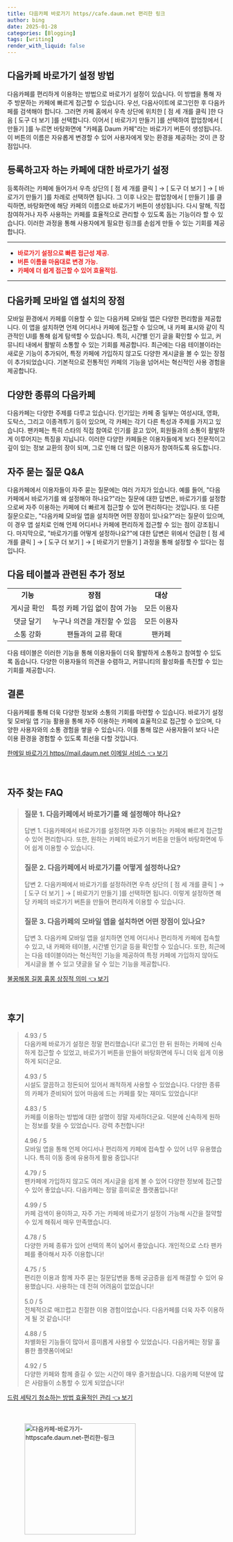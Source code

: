 ```yaml
---
title: 다음카페 바로가기 https//cafe.daum.net 편리한 링크
author: bing
date: 2025-01-28
categories: [Blogging]
tags: [writing]
render_with_liquid: false
---
```



<h2 id='다음카페바로가기 방법'>다음카페 바로가기 설정 방법</h2>

<p>다음카페를 편리하게 이용하는 방법으로 바로가기 설정이 있습니다. 이 방법을 통해 자주 방문하는 카페에 빠르게 접근할 수 있습니다. 우선, 다음사이트에 로그인한 후 다음카페를 검색해야 합니다. 그러면 카페 홈에서 우측 상단에 위치한 [ 점 세 개를 클릭 ]한 다음 [ 도구 더 보기 ]를 선택합니다. 이어서 [ 바로가기 만들기 ]를 선택하여 팝업창에서 [ 만들기 ]를 누르면 바탕화면에 "카페홈 Daum 카페"라는 바로가기 버튼이 생성됩니다. 이 버튼의 이름은 자유롭게 변경할 수 있어 사용자에게 맞는 환경을 제공하는 것이 큰 장점입니다.</p>

<h2 id='카페바로가기 설정 방법'>등록하고자 하는 카페에 대한 바로가기 설정</h2>

<p>등록하려는 카페에 들어가서 우측 상단의 [ 점 세 개를 클릭 ] → [ 도구 더 보기 ] → [ 바로가기 만들기 ]를 차례로 선택하면 됩니다. 그 이후 나오는 팝업창에서 [ 만들기 ]를 클릭하면, 바탕화면에 해당 카페의 이름으로 바로가기 버튼이 생성됩니다. 다시 말해, 직접 참여하거나 자주 사용하는 카페를 효율적으로 관리할 수 있도록 돕는 기능이라 할 수 있습니다. 이러한 과정을 통해 사용자에게 필요한 링크를 손쉽게 만들 수 있는 기회를 제공합니다.</p>

<hr />

<ul>
    <li><b><span style="color: #ee2323;">바로가기 설정으로 빠른 접근성 제공.</span></b></li>
    <li><b><span style="color: #ee2323;">버튼 이름을 마음대로 변경 가능.</span></b></li>
    <li><b><span style="color: #ee2323;">카페에 더 쉽게 접근할 수 있어 효율적임.</span></b></li>
</ul>

<hr />

<h2 id='모바일앱이점'>다음카페 모바일 앱 설치의 장점</h2>

<p>모바일 환경에서 카페를 이용할 수 있는 다음카페 모바일 앱은 다양한 편리함을 제공합니다. 이 앱을 설치하면 언제 어디서나 카페에 접근할 수 있으며, 내 카페 표시와 같이 직관적인 UI를 통해 쉽게 탐색할 수 있습니다. 특히, 시간별 인기 글을 확인할 수 있고, 커뮤니티 내에서 활발히 소통할 수 있는 기회를 제공합니다. 최근에는 다음 테이블이라는 새로운 기능이 추가되어, 특정 카페에 가입하지 않고도 다양한 게시글을 볼 수 있는 장점이 추가되었습니다. 기본적으로 전통적인 카페의 기능을 넘어서는 혁신적인 사용 경험을 제공합니다.</p>

<h2 id='다양한카페 소개'>다양한 종류의 다음카페</h2>

<p>다음카페는 다양한 주제를 다루고 있습니다. 인기있는 카페 중 일부는 여성시대, 영화, 도탁스, 그리고 이종격투기 등이 있으며, 각 카페는 각기 다른 특성과 주제를 가지고 있습니다. 팬카페는 특히 스타의 직접 참여로 인기를 끌고 있어, 회원들과의 소통이 활발하게 이루어지는 특징을 지닙니다. 이러한 다양한 카페들은 이용자들에게 보다 전문적이고 깊이 있는 정보 교환의 장이 되며, 그로 인해 더 많은 이용자가 참여하도록 유도합니다.</p>

<h2 id='자주받는질문'>자주 묻는 질문 Q&A</h2>

<p>다음카페에서 이용자들이 자주 묻는 질문에는 여러 가지가 있습니다. 예를 들어, "다음카페에서 바로가기를 왜 설정해야 하나요?"라는 질문에 대한 답변은, 바로가기를 설정함으로써 자주 이용하는 카페에 더 빠르게 접근할 수 있어 편리하다는 것입니다. 또 다른 질문으로는, "다음카페 모바일 앱을 설치하면 어떤 장점이 있나요?"라는 질문이 있으며, 이 경우 앱 설치로 인해 언제 어디서나 카페에 편리하게 접근할 수 있는 점이 강조됩니다. 마지막으로, "바로가기를 어떻게 설정하나요?"에 대한 답변은 위에서 언급한 [ 점 세 개를 클릭 ] → [ 도구 더 보기 ] → [ 바로가기 만들기 ] 과정을 통해 설정할 수 있다는 점입니다.</p>

<h2 id='기타정보'>다음 테이블과 관련된 추가 정보</h2>

<table>
    <tr>
        <td style="text-align: center; height: 17px;"><b>기능</b></td>
        <td style="text-align: center; height: 17px;"><b>장점</b></td>
        <td style="text-align: center; height: 17px;"><b>대상</b></td>
    </tr>
    <tr>
        <td style="text-align: center; height: 17px;">게시글 확인</td>
        <td style="text-align: center; height: 17px;">특정 카페 가입 없이 참여 가능</td>
        <td style="text-align: center; height: 17px;">모든 이용자</td>
    </tr>
    <tr>
        <td style="text-align: center; height: 17px;">댓글 달기</td>
        <td style="text-align: center; height: 17px;">누구나 의견을 개진할 수 있음</td>
        <td style="text-align: center; height: 17px;">모든 이용자</td>
    </tr>
    <tr>
        <td style="text-align: center; height: 17px;">소통 강화</td>
        <td style="text-align: center; height: 17px;">팬들과의 교류 확대</td>
        <td style="text-align: center; height: 17px;">팬카페</td>
    </tr>
</table>

<p>다음 테이블은 이러한 기능을 통해 이용자들이 더욱 활발하게 소통하고 참여할 수 있도록 돕습니다. 다양한 이용자들의 의견을 수렴하고, 커뮤니티의 활성화를 촉진할 수 있는 기회를 제공합니다.</p>

<h2 id='결론'>결론</h2>

<p>다음카페를 통해 더욱 다양한 정보와 소통의 기회를 마련할 수 있습니다. 바로가기 설정 및 모바일 앱 기능 활용을 통해 자주 이용하는 카페에 효율적으로 접근할 수 있으며, 다양한 사용자와의 소통 경험을 쌓을 수 있습니다. 이를 통해 많은 사용자들이 보다 나은 이용 환경을 경험할 수 있도록 최선을 다할 것입니다.</p>


<p><a class="click-button" title="한메일 바로가기 https//mail.daum.net 이메일 서비스" href="https://afficreate.github.io/posts/%ED%95%9C%EB%A9%94%EC%9D%BC-%EB%B0%94%EB%A1%9C%EA%B0%80%EA%B8%B0-httpsmail.daum.net-%EC%9D%B4%EB%A9%94%EC%9D%BC-%EC%84%9C%EB%B9%84%EC%8A%A4/" rel="dofollow">한메일 바로가기 https//mail.daum.net 이메일 서비스 👈 보기</a></p><br>
<h2 id='자주_찾는_FAQ'>자주 찾는 FAQ</h2>
<div itemscope="" itemtype="https://schema.org/FAQPage">
<blockquote>
<div itemscope="" itemprop="mainEntity" itemtype="https://schema.org/Question">
<h3 itemprop="name">질문 1. 다음카페에서 바로가기를 왜 설정해야 하나요?</h3>
<div itemscope="" itemprop="acceptedAnswer" itemtype="https://schema.org/Answer">
<span itemprop="text">
<p>답변 1. 다음카페에서 바로가기를 설정하면 자주 이용하는 카페에 빠르게 접근할 수 있어 편리합니다. 또한, 원하는 카페의 바로가기 버튼을 만들어 바탕화면에 두어 쉽게 이용할 수 있습니다.</p>
</span>
</div>
</div>
<div itemscope="" itemprop="mainEntity" itemtype="https://schema.org/Question">
<h3 itemprop="name">질문 2. 다음카페에서 바로가기를 어떻게 설정하나요?</h3>
<div itemscope="" itemprop="acceptedAnswer" itemtype="https://schema.org/Answer">
<span itemprop="text">
<p>답변 2. 다음카페에서 바로가기를 설정하려면 우측 상단의 [ 점 세 개를 클릭 ] → [ 도구 더 보기 ] → [ 바로가기 만들기 ]를 선택하면 됩니다. 이렇게 설정하면 해당 카페의 바로가기 버튼을 만들어 편리하게 이용할 수 있습니다.</p>
</span>
</div>
</div>
<div itemscope="" itemprop="mainEntity" itemtype="https://schema.org/Question">
<h3 itemprop="name">질문 3. 다음카페의 모바일 앱을 설치하면 어떤 장점이 있나요?</h3>
<div itemscope="" itemprop="acceptedAnswer" itemtype="https://schema.org/Answer">
<span itemprop="text">
<p>답변 3. 다음카페 모바일 앱을 설치하면 언제 어디서나 편리하게 카페에 접속할 수 있고, 내 카페와 테이블, 시간별 인기글 등을 확인할 수 있습니다. 또한, 최근에는 다음 테이블이라는 혁신적인 기능을 제공하여 특정 카페에 가입하지 않아도 게시글을 볼 수 있고 댓글을 달 수 있는 기능을 제공합니다.</p>
</span>
</div>
</div>
</blockquote>
</div>
<p><a class="click-button" title="불꿈해몽 길몽 흉몽 상징적 의미" href="https://afficreate.github.io/posts/%EB%B6%88%EA%BF%88%ED%95%B4%EB%AA%BD-%EA%B8%B8%EB%AA%BD-%ED%9D%89%EB%AA%BD-%EC%83%81%EC%A7%95%EC%A0%81-%EC%9D%98%EB%AF%B8/" rel="dofollow">불꿈해몽 길몽 흉몽 상징적 의미 👈 보기</a></p><br>
<h2 id='후기'>후기</h2>
<div itemscope itemtype="https://schema.org/Product">
  <blockquote>
  <div itemprop="review" itemscope itemtype="https://schema.org/Review">
      <div itemprop="reviewRating" itemscope itemtype="https://schema.org/Rating"> <span itemprop="ratingValue">4.93</span> / <span itemprop="bestRating">5</span> </div>
      <span itemprop="reviewBody">다음카페 바로가기 설정은 정말 편리했습니다! 로그인 한 뒤 원하는 카페에 신속하게 접근할 수 있었고, 바로가기 버튼을 만들어 바탕화면에 두니 더욱 쉽게 이용하게 되더군요. </span>
  </div>
  <br>
  <div itemprop="review" itemscope itemtype="https://schema.org/Review">
      <div itemprop="reviewRating" itemscope itemtype="https://schema.org/Rating"> <span itemprop="ratingValue">4.93</span> / <span itemprop="bestRating">5</span> </div>
      <span itemprop="reviewBody">시설도 깔끔하고 정돈되어 있어서 쾌적하게 사용할 수 있었습니다. 다양한 종류의 카페가 준비되어 있어 마음에 드는 카페를 찾는 재미도 있었습니다!</span>
  </div>
  <br>
  <div itemprop="review" itemscope itemtype="https://schema.org/Review">
      <div itemprop="reviewRating" itemscope itemtype="https://schema.org/Rating"> <span itemprop="ratingValue">4.83</span> / <span itemprop="bestRating">5</span> </div>
      <span itemprop="reviewBody">카페를 이용하는 방법에 대한 설명이 정말 자세하더군요. 덕분에 신속하게 원하는 정보를 찾을 수 있었습니다. 강력 추천합니다!</span>
  </div>
  <br>
  <div itemprop="review" itemscope itemtype="https://schema.org/Review">
      <div itemprop="reviewRating" itemscope itemtype="https://schema.org/Rating"> <span itemprop="ratingValue">4.96</span> / <span itemprop="bestRating">5</span> </div>
      <span itemprop="reviewBody">모바일 앱을 통해 언제 어디서나 편리하게 카페에 접속할 수 있어 너무 유용했습니다. 특히 이동 중에 유용하게 활용 중입니다!</span>
  </div>
  <br>
  <div itemprop="review" itemscope itemtype="https://schema.org/Review">
      <div itemprop="reviewRating" itemscope itemtype="https://schema.org/Rating"> <span itemprop="ratingValue">4.79</span> / <span itemprop="bestRating">5</span> </div>
      <span itemprop="reviewBody">팬카페에 가입하지 않고도 여러 게시글을 쉽게 볼 수 있어 다양한 정보에 접근할 수 있어 좋았습니다. 다음카페는 정말 흥미로운 플랫폼입니다!</span>
  </div>
  <br>
  <div itemprop="review" itemscope itemtype="https://schema.org/Review">
      <div itemprop="reviewRating" itemscope itemtype="https://schema.org/Rating"> <span itemprop="ratingValue">4.99</span> / <span itemprop="bestRating">5</span> </div>
      <span itemprop="reviewBody">카페 검색이 용이하고, 자주 가는 카페에 바로가기 설정이 가능해 시간을 절약할 수 있게 해줘서 매우 만족했습니다.</span>
  </div>
  <br>
  <div itemprop="review" itemscope itemtype="https://schema.org/Review">
      <div itemprop="reviewRating" itemscope itemtype="https://schema.org/Rating"> <span itemprop="ratingValue">4.78</span> / <span itemprop="bestRating">5</span> </div>
      <span itemprop="reviewBody">다양한 카페 종류가 있어 선택의 폭이 넓어서 좋았습니다. 개인적으로 스타 팬카페를 좋아해서 자주 이용합니다!</span>
  </div>
  <br>
  <div itemprop="review" itemscope itemtype="https://schema.org/Review">
      <div itemprop="reviewRating" itemscope itemtype="https://schema.org/Rating"> <span itemprop="ratingValue">4.75</span> / <span itemprop="bestRating">5</span> </div>
      <span itemprop="reviewBody">편리한 이용과 함께 자주 묻는 질문답변을 통해 궁금증을 쉽게 해결할 수 있어 유용했습니다. 사용하는 데 전혀 어려움이 없었습니다!</span>
  </div>
  <br>
  <div itemprop="review" itemscope itemtype="https://schema.org/Review">
      <div itemprop="reviewRating" itemscope itemtype="https://schema.org/Rating"> <span itemprop="ratingValue">5.0</span> / <span itemprop="bestRating">5</span> </div>
      <span itemprop="reviewBody">전체적으로 매끄럽고 친절한 이용 경험이었습니다. 다음카페를 더욱 자주 이용하게 될 것 같습니다!</span>
  </div>
  <br>
  <div itemprop="review" itemscope itemtype="https://schema.org/Review">
      <div itemprop="reviewRating" itemscope itemtype="https://schema.org/Rating"> <span itemprop="ratingValue">4.88</span> / <span itemprop="bestRating">5</span> </div>
      <span itemprop="reviewBody">차별화된 기능들이 많아서 흥미롭게 사용할 수 있었습니다. 다음카페는 정말 훌륭한 플랫폼이에요!</span>
  </div>
  <br>
  <div itemprop="review" itemscope itemtype="https://schema.org/Review">
      <div itemprop="reviewRating" itemscope itemtype="https://schema.org/Rating"> <span itemprop="ratingValue">4.92</span> / <span itemprop="bestRating">5</span> </div>
      <span itemprop="reviewBody">다양한 카페와 함께 즐길 수 있는 시간이 매우 즐거웠습니다. 다음카페 덕분에 많은 사람들이 소통할 수 있게 되었습니다!</span>
  </div>
  </blockquote>
</div>
<p><a class="click-button" title="드럼 세탁기 청소하는 방법 효율적인 관리" href="https://afficreate.github.io/posts/%EB%93%9C%EB%9F%BC-%EC%84%B8%ED%83%81%EA%B8%B0-%EC%B2%AD%EC%86%8C%ED%95%98%EB%8A%94-%EB%B0%A9%EB%B2%95-%ED%9A%A8%EC%9C%A8%EC%A0%81%EC%9D%B8-%EA%B4%80%EB%A6%AC/" rel="dofollow">드럼 세탁기 청소하는 방법 효율적인 관리 👈 보기</a></p><br>
<figure class="image"><img src="https://afficreate.github.io/assets/img/thumbnail/다음카페-바로가기-httpscafe.daum.net-편리한-링크.webp" alt="다음카페-바로가기-httpscafe.daum.net-편리한-링크" width="256" height="256"></figure>